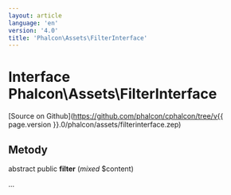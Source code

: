 ```yaml
---
layout: article
language: 'en'
version: '4.0'
title: 'Phalcon\Assets\FilterInterface'
---
```

# Interface **Phalcon\Assets\FilterInterface**

[Source on Github](https://github.com/phalcon/cphalcon/tree/v{{ page.version }}.0/phalcon/assets/filterinterface.zep)

## Metody

abstract public **filter** (*mixed* $content)

...